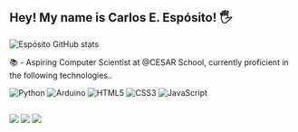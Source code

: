 ## Hey! My name is Carlos E. Espósito! 🖐️

![Espósito GitHub stats](https://github-readme-stats.vercel.app/api?username=carlosesposito22&show_icons=true&theme=dracula&count_private=true)

📚 - Aspiring Computer Scientist at @CESAR School, currently proficient in the following technologies..

![Python](https://img.shields.io/badge/python-3670A0?style=for-the-badge&logo=python&logoColor=ffdd54) 
![Arduino](https://img.shields.io/badge/Arduino-00979D?style=for-the-badge&logo=Arduino&logoColor=white)
![HTML5](https://img.shields.io/badge/html5-%23E34F26.svg?style=for-the-badge&logo=html5&logoColor=white) 
![CSS3](https://img.shields.io/badge/css3-%231572B6.svg?style=for-the-badge&logo=css3&logoColor=white) 
![JavaScript](https://img.shields.io/badge/javascript-%23323330.svg?style=for-the-badge&logo=javascript&logoColor=%23F7DF1E) 
  
  ##
 
<div> 
  <a href="https://www.linkedin.com/in/carlos-eduardo-esp%C3%B3sito-35227530a/" target="_blank"><img src="https://img.shields.io/badge/-LinkedIn-%230077B5?style=for-the-badge&logo=linkedin&logoColor=white" target="_blank"></a> 
  <a href="https://instagram.com/carlosesposito22" target="_blank"><img src="https://img.shields.io/badge/-Instagram-%23E4405F?style=for-the-badge&logo=instagram&logoColor=white" target="_blank"></a>
  <a href = "mailto:carloseduardoec2004@gmail.com"><img src="https://img.shields.io/badge/-Gmail-%23333?style=for-the-badge&logo=gmail&logoColor=white" target="_blank"></a>
</div>
